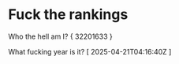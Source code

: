 # Fuck the rankings

Who the hell am I?
{ 32201633 }

What fucking year is it?
[ 2025-04-21T04:16:40Z ]
